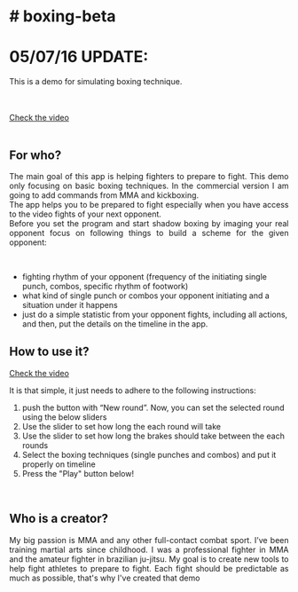 <h1># boxing-beta</h1>

<h1> 05/07/16  UPDATE:</h1>
<p style="color":"red">This is a demo for simulating boxing technique.</p>
<br>
<br>
<a href="https://goo.gl/9fFWwd">Check the video</a>
<br>
<br>

<h2>For who?</h2>
<p align="justify">The main goal of this app is helping fighters to prepare to fight. This demo only focusing on basic boxing techniques. In the commercial version I am going to add commands from MMA and kickboxing. <br>
 The app helps you to be prepared to fight especially when you have access to the video fights of your next opponent. <br>
Before you set the program and start shadow boxing by imaging your real opponent focus on following things to build a scheme for the given opponent:</p> <br>
<ul>
<li>fighting rhythm of your opponent (frequency of the initiating single punch, combos, specific rhythm of footwork)  </li>
<li>what kind of single punch or combos your opponent initiating and a situation under it happens</li>
<li>just do a simple statistic from your opponent fights, including all actions, and then, put the details on the timeline in the app. </li>
</ul> 

<h2>How to use it?</h2>
<a href="https://goo.gl/9fFWwd">Check the video</a>
<p align="justify">It is that simple, it just needs to adhere to the following instructions:</p>
<ol>
<li>push the button with “New round”. Now, you can set the selected round using the below sliders</li>
<li>Use the slider to set how long the each round will take</li>
<li>Use the slider to set how long the brakes should take between the each rounds</li>
<li>Select the boxing techniques (single punches and combos) and put it properly on timeline</li>
<li>Press the "Play" button below!
</ol>
<br>


<h2>Who is a creator?</h2>
<p align="justify">My big passion is MMA and any other full-contact combat sport. I’ve been training martial arts since childhood. I was a professional fighter in MMA and the amateur fighter in brazilian ju-jitsu. My goal is to create new tools to help fight athletes to prepare to fight. Each fight should be predictable as much as possible, that's why I've created that demo<br>
